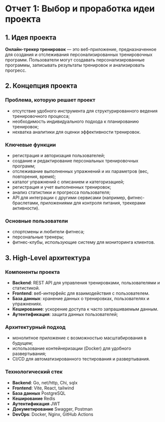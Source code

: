 # Отчет 1: Выбор и проработка идеи проекта

## 1. Идея проекта

**Онлайн-трекер тренировок** — это веб-приложение, предназначенное для создания и отслеживания персонализированных тренировочных программ. Пользователи могут создавать персонализированные программы, записывать результаты тренировок и анализировать прогресс.

## 2. Концепция проекта

### Проблема, которую решает проект

- отсутствие удобного инструмента для структурированного ведения тренировочного процесса;
- необходимость индивидуального подхода к планированию тренировок;
- нехватка аналитики для оценки эффективности тренировок.

### Ключевые функции

- регистрация и авторизация пользователей;
- создание и редактирование персональных тренировочных программ;
- отслеживание выполненных упражнений и их параметров (вес, повторения, время);
- каталог упражнений с описанием и категоризацией;
- регистрация и учет выполненных тренировок;
- анализ статистики и прогресса пользователя;
- API для интеграции с другими сервисами (например, фитнес-браслетами, приложениями для контроля питания, трекерами активности).

### Основные пользователи

- спортсмены и любители фитнеса;
- персональные тренеры;
- фитнес-клубы, использующие систему для мониторинга клиентов.

## 3. High-Level архитектура

### Компоненты проекта

- **Backend**: REST API для управления тренировками, пользователями и статистикой.
- **Frontend**: веб-интерфейс для взаимодействия с пользователем.
- **База данных**: хранение данных о тренировках, пользователях и упражнениях.
- **Кеширование**: ускорение доступа к часто запрашиваемым данным.
- **Аутентификация**: защита данных пользователей;

### Архитектурный подход

- монолитное приложение с возможностью масштабирования в будущем;
- использование контейнеризации (Docker) для удобного развертывания;
- CI/CD для автоматизированного тестирования и развертывания.

### Технологический стек

- **Backend**: Go, net/http, Chi, sqlx
- **Frontend**: Vite, React, tailwind
- **База данных** PostgreSQL
- **Кеширование** Redis
- **Аутентификация** JWT
- **Докуметирование** Swagger, Postman
- **DevOps**: Docker, Nginx, GitHub Actions
